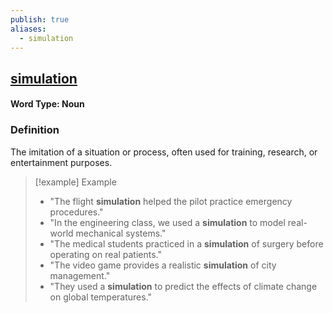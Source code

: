 ```yaml
---
publish: true
aliases:
  - simulation
---
```


## [simulation](https://dictionary.cambridge.org/dictionary/english/simulation)
#### Word Type: Noun

### Definition
The imitation of a situation or process, often used for training, research, or entertainment purposes.

> [!example] Example
> 
> - "The flight **simulation** helped the pilot practice emergency procedures."
> - "In the engineering class, we used a **simulation** to model real-world mechanical systems."
> - "The medical students practiced in a **simulation** of surgery before operating on real patients."
> - "The video game provides a realistic **simulation** of city management."
> - "They used a **simulation** to predict the effects of climate change on global temperatures."
